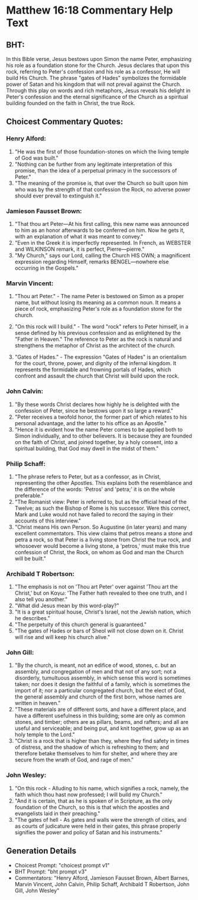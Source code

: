 # Matthew 16:18 Commentary Help Text

## BHT:
In this Bible verse, Jesus bestows upon Simon the name Peter, emphasizing his role as a foundation stone for the Church. Jesus declares that upon this rock, referring to Peter's confession and his role as a confessor, He will build His Church. The phrase "gates of Hades" symbolizes the formidable power of Satan and his kingdom that will not prevail against the Church. Through this play on words and rich metaphors, Jesus reveals his delight in Peter's confession and the eternal significance of the Church as a spiritual building founded on the faith in Christ, the true Rock.

## Choicest Commentary Quotes:
### Henry Alford:
1. "He was the first of those foundation-stones on which the living temple of God was built."
2. "Nothing can be further from any legitimate interpretation of this promise, than the idea of a perpetual primacy in the successors of Peter."
3. "The meaning of the promise is, that over the Church so built upon him who was by the strength of that confession the Rock, no adverse power should ever prevail to extinguish it."

### Jamieson Fausset Brown:
1. "That thou art Peter—At his first calling, this new name was announced to him as an honor afterwards to be conferred on him. Now he gets it, with an explanation of what it was meant to convey."
2. "Even in the Greek it is imperfectly represented. In French, as WEBSTER and WILKINSON remark, it is perfect, Pierre—pierre."
3. "My Church," says our Lord, calling the Church HIS OWN; a magnificent expression regarding Himself, remarks BENGEL—nowhere else occurring in the Gospels."

### Marvin Vincent:
1. "Thou art Peter." - The name Peter is bestowed on Simon as a proper name, but without losing its meaning as a common noun. It means a piece of rock, emphasizing Peter's role as a foundation stone for the church.

2. "On this rock will I build." - The word "rock" refers to Peter himself, in a sense defined by his previous confession and as enlightened by the "Father in Heaven." The reference to Peter as the rock is natural and strengthens the metaphor of Christ as the architect of the church.

3. "Gates of Hades." - The expression "Gates of Hades" is an orientalism for the court, throne, power, and dignity of the infernal kingdom. It represents the formidable and frowning portals of Hades, which confront and assault the church that Christ will build upon the rock.

### John Calvin:
1. "By these words Christ declares how highly he is delighted with the confession of Peter, since he bestows upon it so large a reward."
2. "Peter receives a twofold honor, the former part of which relates to his personal advantage, and the latter to his office as an Apostle."
3. "Hence it is evident how the name Peter comes to be applied both to Simon individually, and to other believers. It is because they are founded on the faith of Christ, and joined together, by a holy consent, into a spiritual building, that God may dwell in the midst of them."

### Philip Schaff:
1. "The phrase refers to Peter, but as a confessor, as in Christ, representing the other Apostles. This explains both the resemblance and the difference of the words: 'Petros' and 'petra;' it is on the whole preferable."
2. "The Romanist view: Peter is referred to, but as the official head of the Twelve; as such the Bishop of Rome is his successor. Were this correct, Mark and Luke would not have failed to record the saying in their accounts of this interview."
3. "Christ means His own Person. So Augustine (in later years) and many excellent commentators. This view claims that petros means a stone and petra a rock, so that Peter is a living stone from Christ the true rock, and whosoever would become a living stone, a 'petros,' must make this true confession of Christ, the Rock, on whom as God and man the Church will be built."

### Archibald T Robertson:
1. "The emphasis is not on 'Thou art Peter' over against 'Thou art the Christ,' but on Καγω: 'The Father hath revealed to thee one truth, and I also tell you another."
2. "What did Jesus mean by this word-play?"
3. "It is a great spiritual house, Christ's Israel, not the Jewish nation, which he describes."
4. "The perpetuity of this church general is guaranteed."
5. "The gates of Hades or bars of Sheol will not close down on it. Christ will rise and will keep his church alive."

### John Gill:
1. "By the church, is meant, not an edifice of wood, stones, c. but an assembly, and congregation of men and that not of any sort; not a disorderly, tumultuous assembly, in which sense this word is sometimes taken; nor does it design the faithful of a family, which is sometimes the import of it; nor a particular congregated church, but the elect of God, the general assembly and church of the first born, whose names are written in heaven."
2. "These materials are of different sorts, and have a different place, and have a different usefulness in this building; some are only as common stones, and timber; others are as pillars, beams, and rafters; and all are useful and serviceable; and being put, and knit together, grow up as an holy temple to the Lord."
3. "Christ is a rock that is higher than they, where they find safety in times of distress, and the shadow of which is refreshing to them; and therefore betake themselves to him for shelter, and where they are secure from the wrath of God, and rage of men."

### John Wesley:
1. "On this rock - Alluding to his name, which signifies a rock, namely, the faith which thou hast now professed; I will build my Church." 
2. "And it is certain, that as he is spoken of in Scripture, as the only foundation of the Church, so this is that which the apostles and evangelists laid in their preaching."
3. "The gates of hell - As gates and walls were the strength of cities, and as courts of judicature were held in their gates, this phrase properly signifies the power and policy of Satan and his instruments."


## Generation Details
- Choicest Prompt: "choicest prompt v1"
- BHT Prompt: "bht prompt v3"
- Commentators: "Henry Alford, Jamieson Fausset Brown, Albert Barnes, Marvin Vincent, John Calvin, Philip Schaff, Archibald T Robertson, John Gill, John Wesley"
